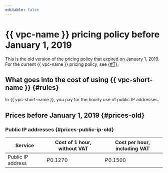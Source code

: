```yaml
---
editable: false
---
```


# {{ vpc-name }} pricing policy before January 1, 2019

This is the old version of the pricing policy that expired on January 1, 2019. For the current {{ vpc-name }} pricing policy, see [{#T}](../pricing.md).

## What goes into the cost of using {{ vpc-short-name }} {#rules}

In {{ vpc-short-name }}, you pay for the hourly use of public IP addresses.

## Prices before January 1, 2019 {#prices-old}

### Public IP addresses {#prices-public-ip-old}

Service | Cost of 1 hour, without VAT | Cost per hour, including VAT
----- | ----- | -----
Public IP address | ₽0.1270 | ₽0.1500
